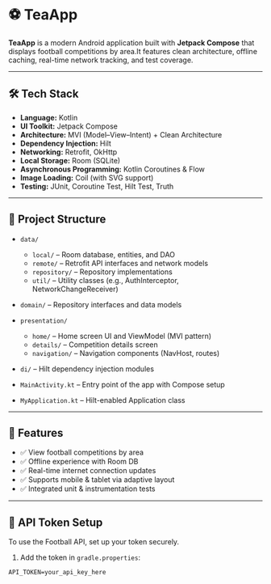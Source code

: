 # ⚽ TeaApp

**TeaApp** is a modern Android application built with **Jetpack Compose** that displays football competitions by area.It features clean architecture, offline caching, real-time network tracking, and test coverage.

---
## 🛠️ Tech Stack

- **Language:** Kotlin
- **UI Toolkit:** Jetpack Compose
- **Architecture:** MVI (Model–View–Intent) + Clean Architecture
- **Dependency Injection:** Hilt
- **Networking:** Retrofit, OkHttp
- **Local Storage:** Room (SQLite)
- **Asynchronous Programming:** Kotlin Coroutines & Flow
- **Image Loading:** Coil (with SVG support)
- **Testing:** JUnit, Coroutine Test, Hilt Test, Truth


---
## 📂 Project Structure

- `data/`
  - `local/` – Room database, entities, and DAO
  - `remote/` – Retrofit API interfaces and network models
  - `repository/` – Repository implementations
  - `util/` – Utility classes (e.g., AuthInterceptor, NetworkChangeReceiver)

- `domain/` – Repository interfaces and data models

- `presentation/`
  - `home/` – Home screen UI and ViewModel (MVI pattern)
  - `details/` – Competition details screen
  - `navigation/` – Navigation components (NavHost, routes)

- `di/` – Hilt dependency injection modules

- `MainActivity.kt` – Entry point of the app with Compose setup
- `MyApplication.kt` – Hilt-enabled Application class
---
## 🚀 Features

- ✅ View football competitions by area
- ✅ Offline experience with Room DB
- ✅ Real-time internet connection updates
- ✅ Supports mobile & tablet via adaptive layout
- ✅ Integrated unit & instrumentation tests
---

## 🔐 API Token Setup
To use the Football API, set up your token securely.

1. Add the token in `gradle.properties`:
```properties
API_TOKEN=your_api_key_here




